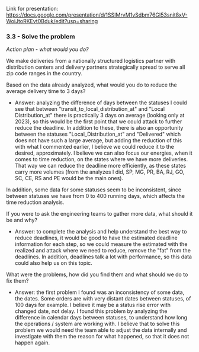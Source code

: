 Link for presentation: https://docs.google.com/presentation/d/1SSIMrvM1vSdbm76GI53snit8xV-WoiJtoRKEvt0Bduk/edit?usp=sharing

### 3.3 - Solve the problem
*Action plan - what would you do?*

We make deliveries from a nationally structured logistics partner with distribution centers and delivery partners strategically spread to serve all zip code ranges in the country.

Based on the data already analyzed, what would you do to reduce the average delivery time to 3 days?
- Answer: analyzing the difference of days between the statuses I could see that between "transit_to_local_distribution_at" and "Local Distribution_at" there is practically 3 days on average (looking only at 2023), so this would be the first point that we could attack to further reduce the deadline. In addition to these, there is also an opportunity between the statuses "Local_Distribution_at" and "Delivered" which does not have such a large average, but adding the reduction of this with what I commented earlier, I believe we could reduce it to the desired, approximately. I believe we can also focus our energies, when it comes to time reduction, on the states where we have more deliveries. That way we can reduce the deadline more efficiently, as these states carry more volumes (from the analyzes I did, SP, MG, PR, BA, RJ, GO, SC, CE, RS and PE would be the main ones).

In addition, some data for some statuses seem to be inconsistent, since between statuses we have from 0 to 400 running days, which affects the time reduction analysis.

If you were to ask the engineering teams to gather more data, what should it be and why?
- Answer: to complete the analysis and help understand the best way to reduce deadlines, it would be good to have the estimated deadline information for each step, so we could measure the estimated with the realized and attack where we need to reduce, remove the "fat" from the deadlines. In addition, deadlines talk a lot with performance, so this data could also help us on this topic.

What were the problems, how did you find them and what should we do to fix them?
- Answer: the first problem I found was an inconsistency of some data, the dates. Some orders are with very distant dates between statuses, of 100 days for example. I believe it may be a status rise error with changed date, not delay. I found this problem by analyzing the difference in calendar days between statuses, to understand how long the operations / system are working with. I believe that to solve this problem we would need the team able to adjust the data internally and investigate with them the reason for what happened, so that it does not happen again.
